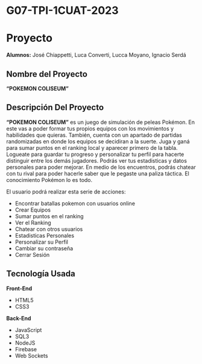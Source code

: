 # G07-TPI-1CUAT-2023

# Proyecto

**Alumnos:** José Chiappetti, Luca Converti, Lucca Moyano, Ignacio Serdá

## Nombre del Proyecto

**“POKEMON COLISEUM”**

## Descripción Del Proyecto

**“POKEMON COLISEUM”** es un juego de simulación de peleas Pokémon. En este vas a poder formar tus propios equipos con los movimientos y habilidades que quieras. También, cuenta con un apartado de partidas randomizadas en donde los equipos se decidiran a la suerte. Juga y ganá para sumar puntos en el ranking local y aparecer primero de la tabla. Logueate para guardar tu progreso y personalizar tu perfil para hacerte distinguir entre los demás jugadores. Podrás ver tus estadisticas y datos personales para poder mejorar. En medio de los encuentros, podrás chatear con tu rival para poder hacerle saber que le pegaste una paliza táctica. El conocimiento Pokémon lo es todo.

El usuario podrá realizar esta serie de acciones:

- Encontrar batallas pokemon con usuarios online
- Crear Equipos
- Sumar puntos en el ranking
- Ver el Ranking
- Chatear con otros usuarios
- Estadisticas Personales
- Personalizar su Perfil
- Cambiar su contraseña
- Cerrar Sesión

## Tecnología Usada

**Front-End**

- HTML5
- CSS3

**Back-End**

- JavaScript
- SQL3
- NodeJS
- Firebase
- Web Sockets
